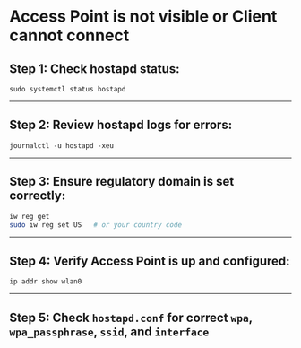 # Access Point is not visible or Client cannot connect


## Step 1: Check hostapd status:

`sudo systemctl status hostapd`

---

## Step 2: Review hostapd logs for errors:

`journalctl -u hostapd -xeu`

---

## Step 3: Ensure regulatory domain is set correctly:

```bash
iw reg get
sudo iw reg set US   # or your country code
```

---

## Step 4: Verify Access Point is up and configured:

`ip addr show wlan0`

---

## Step 5: Check `hostapd.conf` for correct `wpa`, `wpa_passphrase`, `ssid`, and `interface`


